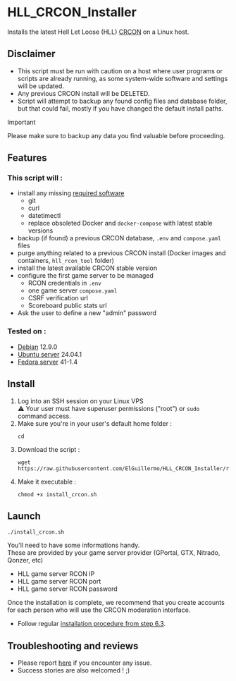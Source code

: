 # HLL_CRCON_Installer
Installs the latest Hell Let Loose (HLL) [CRCON](https://github.com/MarechJ/hll_rcon_tool) on a Linux host.

## Disclaimer

- This script must be run with caution on a host where user programs or scripts are already running, as some system-wide software and settings will be updated.
- Any previous CRCON install will be DELETED.
- Script will attempt to backup any found config files and database folder, but that could fail, mostly if you have changed the default install paths.  
   
> [!IMPORTANT]
> Please make sure to backup any data you find valuable before proceeding.

## Features

### This script will :
- install any missing [required software](https://github.com/MarechJ/hll_rcon_tool/wiki/Getting-Started-%E2%80%90-Requirements#software-requirements)
  - git
  - curl
  - datetimectl
  - replace obsoleted Docker and `docker-compose` with latest stable versions
- backup (if found) a previous CRCON database, `.env` and `compose.yaml` files
- purge anything related to a previous CRCON install (Docker images and containers, `hll_rcon_tool` folder)
- install the latest available CRCON stable version
- configure the first game server to be managed
  - RCON credentials in `.env`  
  - one game server `compose.yaml`
  - CSRF verification url
  - Scoreboard public stats url
- Ask the user to define a new "admin" password

### Tested on :  
- [Debian](https://www.debian.org/) 12.9.0
- [Ubuntu server](https://ubuntu.com/server) 24.04.1
- [Fedora server](https://fedoraproject.org/server/) 41-1.4

## Install

1. Log into an SSH session on your Linux VPS  
  :warning: Your user must have superuser permissions ("root") or `sudo` command access.  
2. Make sure you're in your user's default home folder :  
    ```shell
    cd
    ```  
3. Download the script :  
    ```shell
    wget https://raw.githubusercontent.com/ElGuillermo/HLL_CRCON_Installer/refs/heads/main/install_crcon.sh
    ```  
4. Make it executable :
    ```shell
    chmod +x install_crcon.sh
    ```

## Launch

```shell
./install_crcon.sh
```

You'll need to have some informations handy.  
These are provided by your game server provider (GPortal, GTX, Nitrado, Qonzer, etc)  
- HLL game server RCON IP
- HLL game server RCON port
- HLL game server RCON password

Once the installation is complete, we recommend that you create accounts for each person who will use the CRCON moderation interface.
- Follow regular [installation procedure from step 6.3](https://github.com/MarechJ/hll_rcon_tool/wiki/Getting-Started-%E2%80%90-Installation#3-create-you-own-users).

## Troubleshooting and reviews

- Please report [here](https://discord.com/channels/685692524442026020/1337758742447652895) if you encounter any issue.  
- Success stories are also welcomed ! ;)
